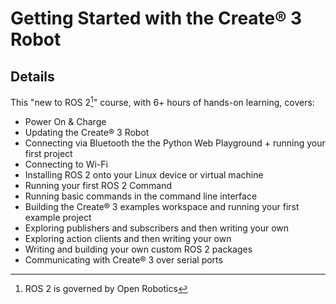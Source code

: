 # Getting Started with the Create® 3 Robot
## Details
This "new to ROS 2[^1]" course, with 6+ hours of hands-on learning, covers:

* Power On & Charge
* Updating the Create® 3 Robot
* Connecting via Bluetooth the the Python Web Playground + running your first project
* Connecting to Wi-Fi
* Installing ROS 2 onto your Linux device or virtual machine
* Running your first ROS 2 Command
* Running basic commands in the command line interface
* Building the Create® 3 examples workspace and running your first example project
* Exploring publishers and subscribers and then writing your own
* Exploring action clients and then writing your own
* Writing and building your own custom ROS 2 packages
* Communicating with Create® 3 over serial ports

[^1]: ROS 2 is governed by Open Robotics
[^2]: All trademarks mentioned are the property of their respective owners.